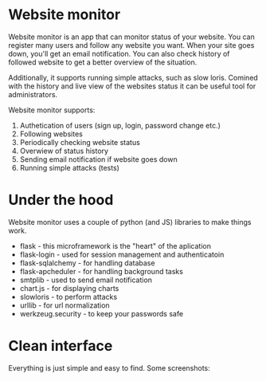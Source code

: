 # Website monitor

Website monitor is an app that can monitor status of your website. You can register many users and follow any website you want. When your site goes down, you'll get an email notification. You can also check history of followed website to get a better overview of the situation. 

Additionally, it supports running simple attacks, such as slow loris. Comined with the history and live view of the websites status it can be useful tool for administrators.

Website monitor supports:
1. Authetication of users (sign up, login, password change etc.)
2. Following websites
3. Periodically checking website status
4. Overwiew of status history
5. Sending email notification if website goes down
6. Running simple attacks (tests)

# Under the hood

Website monitor uses a couple of python (and JS) libraries to make things work.
- flask - this microframework is the "heart" of the aplication
- flask-login - used for session management and authenticatoin
- flask-sqlalchemy - for handling database
- flask-apcheduler - for handling background tasks
- smtplib - used to send email notification
- chart.js - for displaying charts
- slowloris - to perform attacks
- urllib - for url normalization
- werkzeug.security - to keep your passwords safe

# Clean interface

Everything is just simple and easy to find. Some screenshots:


